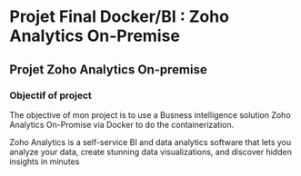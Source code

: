# Projet Final Docker/BI : Zoho Analytics On-Premise

## Projet Zoho Analytics On-premise

### Objectif of project 

The objective of mon project is to use a Busness intelligence solution Zoho Analytics On-Promise via Docker to do the containerization.

Zoho Analytics is a self-service BI and data analytics software that lets you analyze your data, create stunning data visualizations, and discover hidden insights in minutes
